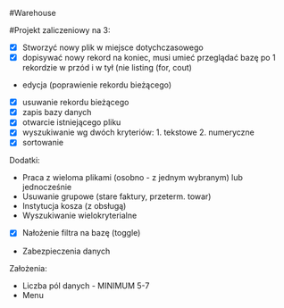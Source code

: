 #Warehouse

#Projekt zaliczeniowy
na 3:

* [x] Stworzyć nowy plik w miejsce dotychczasowego
* [x] dopisywać nowy rekord na koniec, musi umieć przeglądać bazę po 1 rekordzie w przód i w tył (nie listing (for, cout)
* edycja (poprawienie rekordu bieżącego)
* [x] usuwanie rekordu bieżącego
* [x] zapis bazy danych
* [x] otwarcie istniejącego pliku
* [x] wyszukiwanie wg dwóch kryteriów:
		1. tekstowe
		2. numeryczne
* [x] sortowanie

Dodatki:

* Praca z wieloma plikami (osobno - z jednym wybranym) lub jednocześnie
* Usuwanie grupowe (stare faktury, przeterm. towar)
* Instytucja kosza (z obsługą)
* Wyszukiwanie wielokryterialne
* [x] Nałożenie filtra na bazę (toggle)
* Zabezpieczenia danych

Założenia:
* Liczba pól danych - MINIMUM 5-7
* Menu